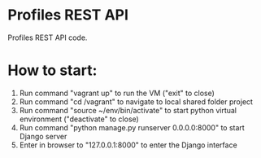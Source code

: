 # Profiles REST API


Profiles REST API code.

# How to start:
1. Run command "vagrant up" to run the VM ("exit" to close)
2. Run command "cd /vagrant" to navigate to local shared folder project
3. Run command "source ~/env/bin/activate" to start python virtual environment ("deactivate" to close)
4. Run command "python manage.py runserver 0.0.0.0:8000" to start Django server
5. Enter in browser to "127.0.0.1:8000" to enter the Django interface 
